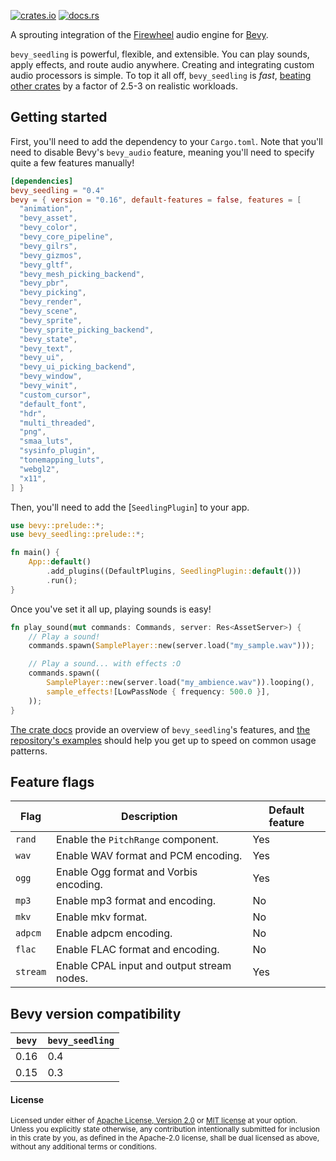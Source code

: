 [![crates.io](https://img.shields.io/crates/v/bevy_seedling)](https://crates.io/crates/bevy_seedling)
[![docs.rs](https://docs.rs/bevy_seedling/badge.svg)](https://docs.rs/bevy_seedling)

A sprouting integration of the [Firewheel](https://github.com/BillyDM/firewheel)
audio engine for [Bevy](https://bevyengine.org/).

`bevy_seedling` is powerful, flexible, and extensible.
You can play sounds, apply effects,
and route audio anywhere. Creating
and integrating custom audio processors is simple.
To top it all off, `bevy_seedling` is _fast_,
[beating other crates](https://github.com/CorvusPrudens/rust-audio-demo?tab=readme-ov-file#performance)
by a factor of 2.5-3 on realistic workloads.

## Getting started

First, you'll need to add the dependency to your `Cargo.toml`.
Note that you'll need to disable Bevy's `bevy_audio` feature,
meaning you'll need to specify quite a few features
manually!

```toml
[dependencies]
bevy_seedling = "0.4"
bevy = { version = "0.16", default-features = false, features = [
  "animation",
  "bevy_asset",
  "bevy_color",
  "bevy_core_pipeline",
  "bevy_gilrs",
  "bevy_gizmos",
  "bevy_gltf",
  "bevy_mesh_picking_backend",
  "bevy_pbr",
  "bevy_picking",
  "bevy_render",
  "bevy_scene",
  "bevy_sprite",
  "bevy_sprite_picking_backend",
  "bevy_state",
  "bevy_text",
  "bevy_ui",
  "bevy_ui_picking_backend",
  "bevy_window",
  "bevy_winit",
  "custom_cursor",
  "default_font",
  "hdr",
  "multi_threaded",
  "png",
  "smaa_luts",
  "sysinfo_plugin",
  "tonemapping_luts",
  "webgl2",
  "x11",
] }
```

Then, you'll need to add the [`SeedlingPlugin`] to your app.

```rs
use bevy::prelude::*;
use bevy_seedling::prelude::*;

fn main() {
    App::default()
        .add_plugins((DefaultPlugins, SeedlingPlugin::default()))
        .run();
}
```

Once you've set it all up, playing sounds is easy!

```rs
fn play_sound(mut commands: Commands, server: Res<AssetServer>) {
    // Play a sound!
    commands.spawn(SamplePlayer::new(server.load("my_sample.wav")));

    // Play a sound... with effects :O
    commands.spawn((
        SamplePlayer::new(server.load("my_ambience.wav")).looping(),
        sample_effects![LowPassNode { frequency: 500.0 }],
    ));
}
```

[The crate docs](https://docs.rs/bevy_seedling/latest) provide an overview of
`bevy_seedling`'s features, and
[the repository's examples](https://github.com/CorvusPrudens/bevy_seedling/tree/master/examples)
should help you get up to speed on common usage patterns.

## Feature flags

| Flag     | Description                                | Default feature |
| -------- | ------------------------------------------ | --------------- |
| `rand`   | Enable the `PitchRange` component.         | Yes             |
| `wav`    | Enable WAV format and PCM encoding.        | Yes             |
| `ogg`    | Enable Ogg format and Vorbis encoding.     | Yes             |
| `mp3`    | Enable mp3 format and encoding.            | No              |
| `mkv`    | Enable mkv format.                         | No              |
| `adpcm`  | Enable adpcm encoding.                     | No              |
| `flac`   | Enable FLAC format and encoding.           | No              |
| `stream` | Enable CPAL input and output stream nodes. | Yes             |

## Bevy version compatibility

| `bevy` | `bevy_seedling` |
| ------ | --------------- |
| 0.16   | 0.4             |
| 0.15   | 0.3             |

#### License

<sup>
Licensed under either of <a href="LICENSE-APACHE">Apache License, Version
2.0</a> or <a href="LICENSE-MIT">MIT license</a> at your option.
</sup>

<br>

<sub>
Unless you explicitly state otherwise, any contribution intentionally submitted
for inclusion in this crate by you, as defined in the Apache-2.0 license, shall
be dual licensed as above, without any additional terms or conditions.
</sub>
